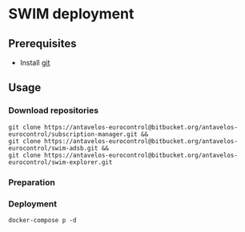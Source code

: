 # SWIM deployment

## Prerequisites

- Install [git](https://git-scm.com/downloads)

## Usage

### Download repositories
```shell
git clone https://antavelos-eurocontrol@bitbucket.org/antavelos-eurocontrol/subscription-manager.git &&
git clone https://antavelos-eurocontrol@bitbucket.org/antavelos-eurocontrol/swim-adsb.git &&
git clone https://antavelos-eurocontrol@bitbucket.org/antavelos-eurocontrol/swim-explorer.git
```

### Preparation


### Deployment

```shell
docker-compose p -d
```